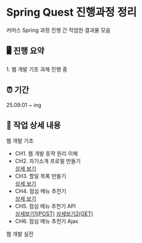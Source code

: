 <h1>Spring Quest 진행과정 정리</h1>

<p>커머스 Spring 과정 진행 간 작업한 결과물 모음</p>

<h2>🖥️ 진행 요약</h2>

<p>1. 웹 개발 기초 과제 진행 중</p>

<h2>⏰ 기간 </h2>

<p>25.09.01 ~ ing</p>

<h2>📗 작업 상세 내용 </h2>

<p>웹 개발 기초</p>
  <ul>
    <li>CH1. 웹 개발 동작 원리 이해</li>
      <a href =""></a>
    <li>CH2. 자기소개 프로필 만들기</li>
      <a href = "https://github.com/sjww0604/Spring-Quest/blob/main/realmyprofile.html">상세 보기</a>  
    <li>CH3. 할일 목록 만들기</li>
      <a href ="https://github.com/sjww0604/Spring-Quest/blob/main/ToDoList.html">상세 보기</a>
    <li>CH4. 점심 메뉴 추천기</li>
      <a href ="https://github.com/sjww0604/Spring-Quest/blob/main/lunchmenurecommend.html">상세 보기</a>
    <li>CH5. 점심 메뉴 추천기 API</li>
      <a href ="https://github.com/sjww0604/Spring-Quest/blob/main/LunchApipost.json">상세보기1(POST)</a>
      <a href ="https://github.com/sjww0604/Spring-Quest/blob/main/responseList.json">상세보기2(GET)</a>
    <li>CH6. 점심 메뉴 추천기 Ajax</li>
      <a href =""></a>
  </ul>  
<p>웹 개발 실전</p>
